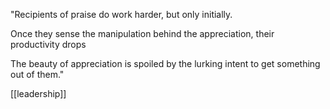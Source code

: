 ---
---

"Recipients of praise do work harder, but only initially.

Once they sense the manipulation behind the appreciation, their productivity drops

The beauty of appreciation is spoiled by the lurking intent to get something out of them."

[[leadership]]